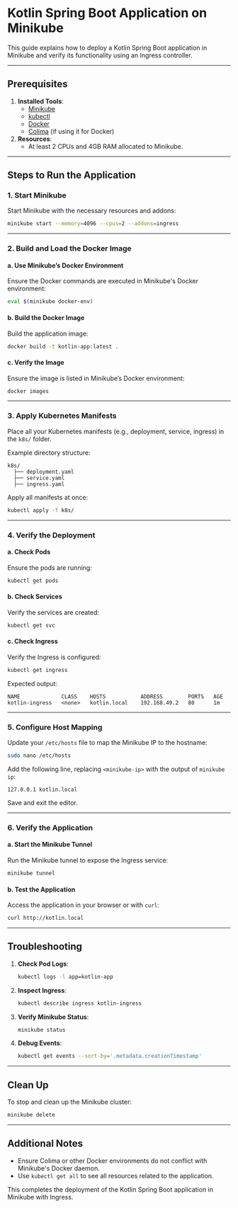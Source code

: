 # Kotlin Spring Boot Application on Minikube

This guide explains how to deploy a Kotlin Spring Boot application in Minikube and verify its functionality using an Ingress controller.

---

## Prerequisites

1. **Installed Tools**:
   - [Minikube](https://minikube.sigs.k8s.io/docs/start/)
   - [kubectl](https://kubernetes.io/docs/tasks/tools/)
   - [Docker](https://www.docker.com/)
   - [Colima](https://github.com/abiosoft/colima) (if using it for Docker)
2. **Resources**:
   - At least 2 CPUs and 4GB RAM allocated to Minikube.

---

## Steps to Run the Application

### 1. Start Minikube

Start Minikube with the necessary resources and addons:
```bash
minikube start --memory=4096 --cpus=2 --addons=ingress
```

---

### 2. Build and Load the Docker Image

#### a. Use Minikube’s Docker Environment
Ensure the Docker commands are executed in Minikube's Docker environment:
```bash
eval $(minikube docker-env)
```

#### b. Build the Docker Image
Build the application image:
```bash
docker build -t kotlin-app:latest .
```

#### c. Verify the Image
Ensure the image is listed in Minikube’s Docker environment:
```bash
docker images
```

---

### 3. Apply Kubernetes Manifests

Place all your Kubernetes manifests (e.g., deployment, service, ingress) in the `k8s/` folder.

Example directory structure:
```
k8s/
  ├── deployment.yaml
  ├── service.yaml
  ├── ingress.yaml
```

Apply all manifests at once:
```bash
kubectl apply -f k8s/
```

---

### 4. Verify the Deployment

#### a. Check Pods
Ensure the pods are running:
```bash
kubectl get pods
```

#### b. Check Services
Verify the services are created:
```bash
kubectl get svc
```

#### c. Check Ingress
Verify the Ingress is configured:
```bash
kubectl get ingress
```

Expected output:
```
NAME             CLASS    HOSTS           ADDRESS        PORTS   AGE
kotlin-ingress   <none>   kotlin.local    192.168.49.2   80      1m
```

---

### 5. Configure Host Mapping

Update your `/etc/hosts` file to map the Minikube IP to the hostname:
```bash
sudo nano /etc/hosts
```

Add the following line, replacing `<minikube-ip>` with the output of `minikube ip`:
```
127.0.0.1 kotlin.local
```

Save and exit the editor.

---

### 6. Verify the Application

#### a. Start the Minikube Tunnel
Run the Minikube tunnel to expose the Ingress service:
```bash
minikube tunnel
```

#### b. Test the Application
Access the application in your browser or with `curl`:
```bash
curl http://kotlin.local
```

---

## Troubleshooting

1. **Check Pod Logs**:
   ```bash
   kubectl logs -l app=kotlin-app
   ```

2. **Inspect Ingress**:
   ```bash
   kubectl describe ingress kotlin-ingress
   ```

3. **Verify Minikube Status**:
   ```bash
   minikube status
   ```

4. **Debug Events**:
   ```bash
   kubectl get events --sort-by='.metadata.creationTimestamp'
   ```

---

## Clean Up

To stop and clean up the Minikube cluster:
```bash
minikube delete
```

---

## Additional Notes

- Ensure Colima or other Docker environments do not conflict with Minikube's Docker daemon.
- Use `kubectl get all` to see all resources related to the application.

This completes the deployment of the Kotlin Spring Boot application in Minikube with Ingress.
